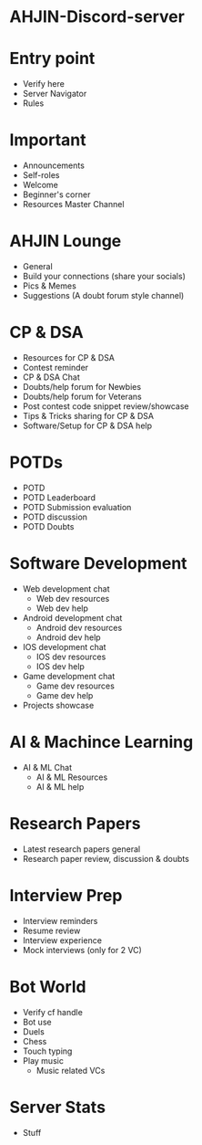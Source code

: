 # AHJIN-Discord-server
# Entry point
- Verify here
- Server Navigator
- Rules
# Important
- Announcements
- Self-roles
- Welcome
- Beginner's corner
- Resources Master Channel
# AHJIN Lounge
- General
- Build your connections (share your socials)
- Pics & Memes
- Suggestions (A doubt forum style channel)
# CP & DSA
- Resources for CP & DSA
- Contest reminder
- CP & DSA Chat
- Doubts/help forum for Newbies
- Doubts/help forum for Veterans
- Post contest code snippet review/showcase
- Tips & Tricks sharing for CP & DSA
- Software/Setup for CP & DSA help
# POTDs
- POTD
- POTD Leaderboard
- POTD Submission evaluation
- POTD discussion
- POTD Doubts
# Software Development
- Web development chat
   - Web dev resources
   - Web dev help
- Android development chat
   - Android dev resources
   - Android dev help
- IOS development chat
   - IOS dev resources
   - IOS dev help     
- Game development chat
   - Game dev resources
   - Game dev help
- Projects showcase
# AI & Machince Learning
- AI & ML Chat
   - AI & ML Resources
   - AI & ML help
# Research Papers
- Latest research papers general
- Research paper review, discussion & doubts
# Interview Prep
- Interview reminders
- Resume review
- Interview experience
- Mock interviews (only for 2 VC)
# Bot World
- Verify cf handle
- Bot use
- Duels
- Chess
- Touch typing
- Play music
   - Music related VCs
# Server Stats
- Stuff


